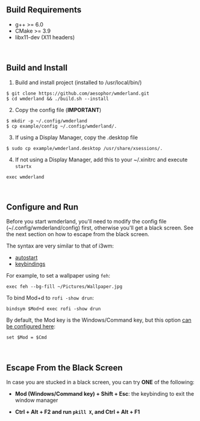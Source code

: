 ## Build Requirements
* g++ >= 6.0
* CMake >= 3.9
* libx11-dev (X11 headers)

<br>

## Build and Install
1. Build and install project (installed to /usr/local/bin/)
```
$ git clone https://github.com/aesophor/wmderland.git
$ cd wmderland && ./build.sh --install
```

2. Copy the config file (**IMPORTANT**)
```
$ mkdir -p ~/.config/wmderland
$ cp example/config ~/.config/wmderland/.
```

3. If using a Display Manager, copy the .desktop file
```
$ sudo cp example/wmderland.desktop /usr/share/xsessions/.
```

4. If not using a Display Manager, add this to your ~/.xinitrc and execute `startx`
```
exec wmderland
```

<br>

## Configure and Run
Before you start wmderland, you'll need to modify the config file (~/.config/wmderland/config) first, otherwise you'll get a black screen. See the next section on how to escape from the black screen.

The syntax are very similar to that of i3wm:
* [autostart](https://github.com/aesophor/wmderland/blob/master/example/config#L177)
* [keybindings](https://github.com/aesophor/wmderland/blob/master/example/config#L166)

For example, to set a wallpaper using `feh`:
```
exec feh --bg-fill ~/Pictures/Wallpaper.jpg
```

To bind Mod+d to `rofi -show drun`:
```
bindsym $Mod+d exec rofi -show drun
```

By default, the Mod key is the Windows/Command key, but this option [can be configured here](https://github.com/aesophor/wmderland/blob/master/example/config#L31):
```
set $Mod = $Cmd
```

<br>

## Escape From the Black Screen
In case you are stucked in a black screen, you can try **ONE** of the following:
* **Mod (Windows/Command key) + Shift + Esc**: the keybinding to exit the window manager

* **Ctrl + Alt + F2 and run `pkill X`, and Ctrl + Alt + F1**

